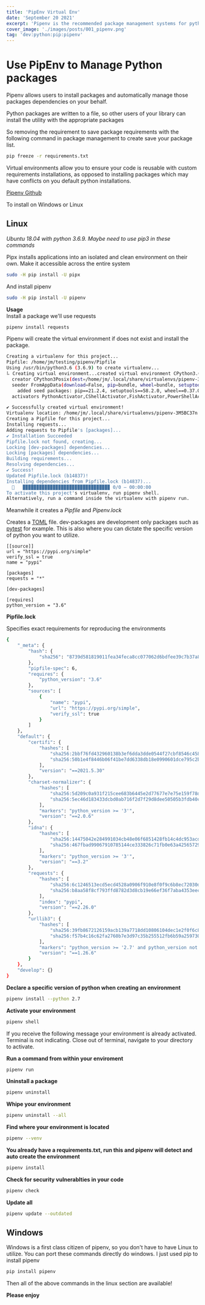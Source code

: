```yaml
---
title: 'PipEnv Virtual Env'
date: 'September 20 2021'
excerpt: 'Pipenv is the recommended package management systems for python.'
cover_image: './images/posts/001_pipenv.png'
tag: 'dev:python:pip:pipenv'
---
```


# Use PipEnv to Manage Python packages

Pipenv allows users to install packages and automatically manage those packages dependencies on your behalf.

Python packages are written to a file, so other users of your library can install the utility with the appropriate packages

So removing the requirement to save package requirements with the following command in package management to create save your package list. 
 
```bash
pip freeze -r requirements.txt
````

Virtual environments allow you to ensure your code is reusable with custom requirements installations, as opposed to installing packages which may have conflicts on you default python installations.

[Pipenv Github](https://github.com/pypa/pipenv)

To install on Windows or Linux

## Linux 

*Ubuntu 18.04 with python 3.6.9. Maybe need to use pip3 in these commands*

 Pipx installs applications into an isolated and clean environment on their own. Make it accessible across the entire system

```bash
sudo -H pip install -U pipx
```

And install pipenv

```bash
sudo -H pip install -U pipenv
```

**Usage**  
Install a package we'll use requests

```bash
pipenv install requests
```

Pipenv will create the virtual environment if does not exist and install the package.

```bash
Creating a virtualenv for this project...
Pipfile: /home/jm/testing/pipenv/Pipfile
Using /usr/bin/python3.6 (3.6.9) to create virtualenv...
⠧ Creating virtual environment...created virtual environment CPython3.6.9.final.0-64 in 429ms
  creator CPython3Posix(dest=/home/jm/.local/share/virtualenvs/pipenv-3M5BC37n, clear=False, no_vcs_ignore=False, global=False)
  seeder FromAppData(download=False, pip=bundle, wheel=bundle, setuptools=bundle, via=copy, app_data_dir=/home/jm/.local/share/virtualenv)
    added seed packages: pip==21.2.4, setuptools==58.2.0, wheel==0.37.0
  activators PythonActivator,CShellActivator,FishActivator,PowerShellActivator,BashActivator

✔ Successfully created virtual environment! 
Virtualenv location: /home/jm/.local/share/virtualenvs/pipenv-3M5BC37n
Creating a Pipfile for this project...
Installing requests...
Adding requests to Pipfile's [packages]...
✔ Installation Succeeded 
Pipfile.lock not found, creating...
Locking [dev-packages] dependencies...
Locking [packages] dependencies...
Building requirements...
Resolving dependencies...
✔ Success! 
Updated Pipfile.lock (b14837)!
Installing dependencies from Pipfile.lock (b14837)...
  🐍   ▉▉▉▉▉▉▉▉▉▉▉▉▉▉▉▉▉▉▉▉▉▉▉▉▉▉▉▉▉▉▉▉ 0/0 — 00:00:00
To activate this project's virtualenv, run pipenv shell.
Alternatively, run a command inside the virtualenv with pipenv run.
```

Meanwhile it creates a *Pipfile* and *Pipenv.lock*

Creates a [TOML](https://toml.io/en/) file. dev-packages are development only packages such as [pytest](https://docs.pytest.org/en/6.2.x/) for example.  This is also where you can dictate the specific version of python you want to utilize.  
  
```
[[source]]
url = "https://pypi.org/simple"
verify_ssl = true
name = "pypi"

[packages]
requests = "*"

[dev-packages]

[requires]
python_version = "3.6"
```

**Pipfile.lock**

Specifies exact requirements for reproducing the environments

```bash
{
    "_meta": {
        "hash": {
            "sha256": "8739d581819011fea34feca8cc077062d6bdfee39c7b37a8ed48c5e0a8b14837"
        },
        "pipfile-spec": 6,
        "requires": {
            "python_version": "3.6"
        },
        "sources": [
            {
                "name": "pypi",
                "url": "https://pypi.org/simple",
                "verify_ssl": true
            }
        ]
    },
    "default": {
        "certifi": {
            "hashes": [
                "sha256:2bbf76fd432960138b3ef6dda3dde0544f27cbf8546c458e60baf371917ba9ee",
                "sha256:50b1e4f8446b06f41be7dd6338db18e0990601dce795c2b1686458aa7e8fa7d8"
            ],
            "version": "==2021.5.30"
        },
        "charset-normalizer": {
            "hashes": [
                "sha256:5d209c0a931f215cee683b6445e2d77677e7e75e159f78def0db09d68fafcaa6",
                "sha256:5ec46d183433dcbd0ab716f2d7f29d8dee50505b3fdb40c6b985c7c4f5a3591f"
            ],
            "markers": "python_version >= '3'",
            "version": "==2.0.6"
        },
        "idna": {
            "hashes": [
                "sha256:14475042e284991034cb48e06f6851428fb14c4dc953acd9be9a5e95c7b6dd7a",
                "sha256:467fbad99067910785144ce333826c71fb0e63a425657295239737f7ecd125f3"
            ],
            "markers": "python_version >= '3'",
            "version": "==3.2"
        },
        "requests": {
            "hashes": [
                "sha256:6c1246513ecd5ecd4528a0906f910e8f0f9c6b8ec72030dc9fd154dc1a6efd24",
                "sha256:b8aa58f8cf793ffd8782d3d8cb19e66ef36f7aba4353eec859e74678b01b07a7"
            ],
            "index": "pypi",
            "version": "==2.26.0"
        },
        "urllib3": {
            "hashes": [
                "sha256:39fb8672126159acb139a7718dd10806104dec1e2f0f6c88aab05d17df10c8d4",
                "sha256:f57b4c16c62fa2760b7e3d97c35b255512fb6b59a259730f36ba32ce9f8e342f"
            ],
            "markers": "python_version >= '2.7' and python_version not in '3.0, 3.1, 3.2, 3.3, 3.4' and python_version < '4'",
            "version": "==1.26.6"
        }
    },
    "develop": {}
}
```

**Declare a specific version of python when creating an environment**

```bash
pipenv install --python 2.7
```

**Activate your environment**

```bash
pipenv shell
```

If you receive the following message your environment is already activated. Terminal is not indicating. Close out of terminal, navigate to your directory to activate. 

**Run a command from within your enviroment**

```bash
pipenv run
```

**Uninstall a package**

```bash
pipenv uninstall
```

**Whipe your environment**
```bash
pipenv uninstall --all
```

**Find where your environment is located**
```bash
pipenv --venv
```

**You already have a requirements.txt, run this and pipenv will detect and auto create the environment**

```bash
pipenv install
```

**Check for security vulnerablties in your code**
```bash
pipenv check
```

**Update all**
```bash
pipenv update --outdated
```

## Windows

Windows is a first class citizen of pipenv, so you don't have to have Linux to utilize. You can port these commands directly do windows.  I just used pip to install pipenv

```bash
pip install pipenv
```
Then all of the above commands in the linux section are available!

**Please enjoy**


 
